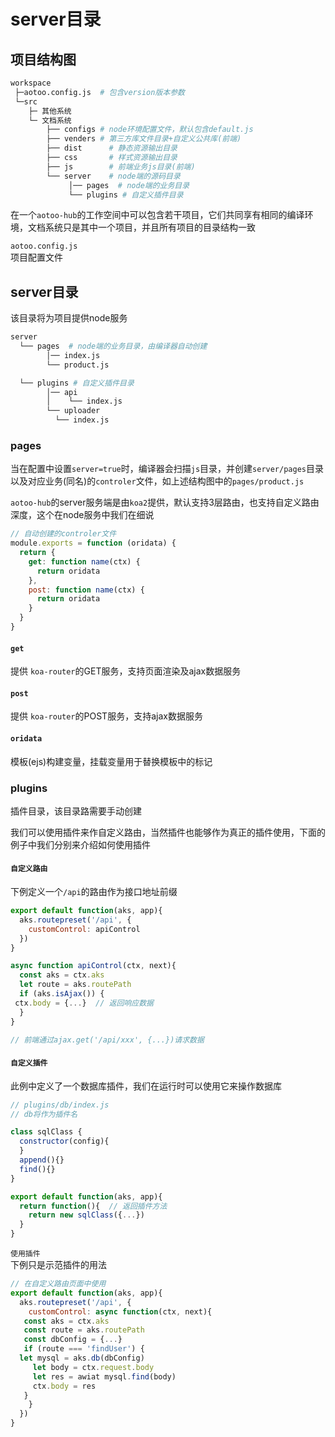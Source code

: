 # server目录  

## 项目结构图

```bash
workspace
 ├─aotoo.config.js  # 包含version版本参数
 └─src
    ├─ 其他系统
    └─ 文档系统
        ├── configs # node环境配置文件，默认包含default.js
        ├── venders # 第三方库文件目录+自定义公共库(前端)
        ├── dist      # 静态资源输出目录
        ├── css       # 样式资源输出目录
        ├── js        # 前端业务js目录(前端)
        └── server    # node端的源码目录
             │── pages  # node端的业务目录
             └── plugins # 自定义插件目录
```

在一个`aotoo-hub`的工作空间中可以包含若干项目，它们共同享有相同的编译环境，文档系统只是其中一个项目，并且所有项目的目录结构一致

`aotoo.config.js`  
项目配置文件  

## server目录

该目录将为项目提供node服务  

```bash
server
  └── pages  # node端的业务目录，由编译器自动创建
        │── index.js
        └── product.js

  └── plugins # 自定义插件目录
        │── api
        │    └── index.js
        └── uploader
          └── index.js
```

### pages  

当在配置中设置`server=true`时，编译器会扫描`js`目录，并创建`server/pages`目录以及对应业务(同名)的`controler`文件，如上述结构图中的`pages/product.js`  

`aotoo-hub`的server服务端是由`koa2`提供，默认支持3层路由，也支持自定义路由深度，这个在node服务中我们在细说  

```js
// 自动创建的controler文件
module.exports = function (oridata) {
  return {
    get: function name(ctx) {
      return oridata
    },
    post: function name(ctx) {
      return oridata
    }
  }
}
```

#### `get`

提供 `koa-router`的GET服务，支持页面渲染及ajax数据服务

#### `post`

提供 `koa-router`的POST服务，支持ajax数据服务

#### `oridata`  

模板(ejs)构建变量，挂载变量用于替换模板中的标记  

### plugins  

插件目录，该目录路需要手动创建  

我们可以使用插件来作自定义路由，当然插件也能够作为真正的插件使用，下面的例子中我们分别来介绍如何使用插件

#### `自定义路由`  

下例定义一个`/api`的路由作为接口地址前缀

```js
export default function(aks, app){
  aks.routepreset('/api', {
    customControl: apiControl
  })
}

async function apiControl(ctx, next){
  const aks = ctx.aks
  let route = aks.routePath
  if (aks.isAjax()) {
 ctx.body = {...}  // 返回响应数据
  }
}

// 前端通过ajax.get('/api/xxx', {...})请求数据
```

#### `自定义插件`

此例中定义了一个数据库插件，我们在运行时可以使用它来操作数据库

```js
// plugins/db/index.js
// db将作为插件名

class sqlClass {
  constructor(config){
  }
  append(){}
  find(){}
}

export default function(aks, app){
  return function(){  // 返回插件方法
    return new sqlClass({...})
  }
}
```

`使用插件`  
下例只是示范插件的用法  

```js
// 在自定义路由页面中使用  
export default function(aks, app){
  aks.routepreset('/api', {
    customControl: async function(ctx, next){
   const aks = ctx.aks
   const route = aks.routePath
   const dbConfig = {...}
   if (route === 'findUser') {
  let mysql = aks.db(dbConfig)
     let body = ctx.request.body
     let res = awiat mysql.find(body)
     ctx.body = res
   }
    }
  })
}
```
